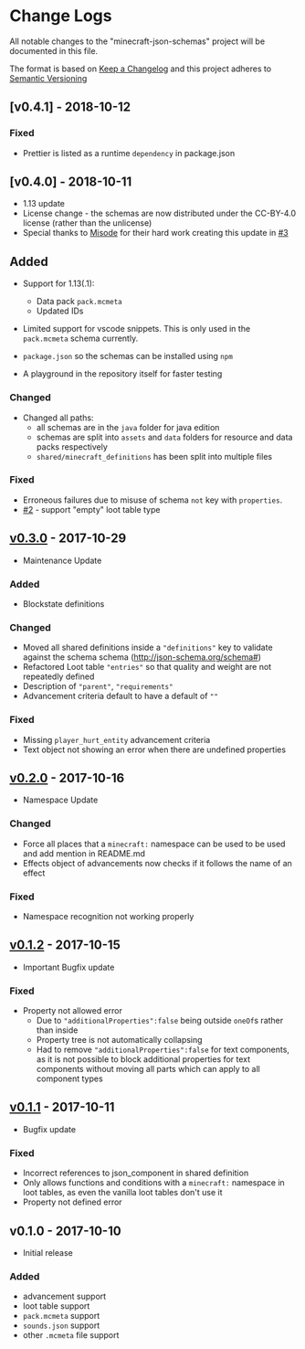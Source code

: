 # Change Logs

All notable changes to the "minecraft-json-schemas" project will be documented
in this file.

The format is based on [Keep a Changelog](http://keepachangelog.com/en/1.0.0/)
and this project adheres to
[Semantic Versioning](http://semver.org/spec/v2.0.0.html)

## [v0.4.1] - 2018-10-12

### Fixed

-   Prettier is listed as a runtime `dependency` in package.json

## [v0.4.0] - 2018-10-11

-   1.13 update
-   License change - the schemas are now distributed under the CC-BY-4.0 license
    (rather than the unlicense)
-   Special thanks to [Misode](https://twitter.com/misoloo) for their hard work
    creating this update in
    [#3](https://github.com/Levertion/minecraft-json-schemas/pull/3)

## Added

-   Support for 1.13(.1):

    -   Data pack `pack.mcmeta`
    -   Updated IDs

-   Limited support for vscode snippets. This is only used in the `pack.mcmeta`
    schema currently.
-   `package.json` so the schemas can be installed using `npm`
-   A playground in the repository itself for faster testing

### Changed

-   Changed all paths:
    -   all schemas are in the `java` folder for java edition
    -   schemas are split into `assets` and `data` folders for resource and data
        packs respectively
    -   `shared/minecraft_definitions` has been split into multiple files

### Fixed

-   Erroneous failures due to misuse of schema `not` key with `properties`.
-   [#2](https://github.com/Levertion/minecraft-json-schemas/issues/2) - support
    "empty" loot table type

## [v0.3.0] - 2017-10-29

-   Maintenance Update

### Added

-   Blockstate definitions

### Changed

-   Moved all shared definitions inside a `"definitions"` key to validate
    against the schema schema (http://json-schema.org/schema#)
-   Refactored Loot table `"entries"` so that quality and weight are not
    repeatedly defined
-   Description of `"parent"`, `"requirements"`
-   Advancement criteria default to have a default of `""`

### Fixed

-   Missing `player_hurt_entity` advancement criteria
-   Text object not showing an error when there are undefined properties

## [v0.2.0] - 2017-10-16

-   Namespace Update

### Changed

-   Force all places that a `minecraft:` namespace can be used to be used and
    add mention in README.md
-   Effects object of advancements now checks if it follows the name of an
    effect

### Fixed

-   Namespace recognition not working properly

## [v0.1.2] - 2017-10-15

-   Important Bugfix update

### Fixed

-   Property not allowed error
    -   Due to `"additionalProperties":false` being outside `oneOf`s rather than
        inside
    -   Property tree is not automatically collapsing
    -   Had to remove `"additionalProperties":false` for text components, as it
        is not possible to block additional properties for text components
        without moving all parts which can apply to all component types

## [v0.1.1] - 2017-10-11

-   Bugfix update

### Fixed

-   Incorrect references to json_component in shared definition
-   Only allows functions and conditions with a `minecraft:` namespace in loot
    tables, as even the vanilla loot tables don't use it
-   Property not defined error

## v0.1.0 - 2017-10-10

-   Initial release

### Added

-   advancement support
-   loot table support
-   `pack.mcmeta` support
-   `sounds.json` support
-   other `.mcmeta` file support

[unreleased]:
    https://github.com/Levertion/minecraft-json-schemas/compare/v0.3.0...HEAD
[v0.3.0]:
    https://github.com/Levertion/minecraft-json-schemas/compare/v0.2.0...v0.3.0
[v0.2.0]:
    https://github.com/Levertion/minecraft-json-schemas/compare/v0.1.2...v0.2.0
[v0.1.2]:
    https://github.com/Levertion/minecraft-json-schemas/compare/v0.1.1...v0.1.2
[v0.1.1]:
    https://github.com/Levertion/minecraft-json-schemas/compare/v0.1.0...v0.1.1
